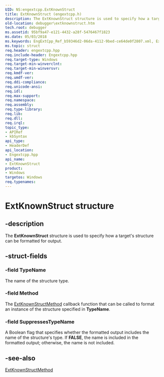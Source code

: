 ```yaml
---
UID: NS:engextcpp.ExtKnownStruct
title: ExtKnownStruct (engextcpp.h)
description: The ExtKnownStruct structure is used to specify how a target's structure can be formatted for output.
old-location: debugger\extknownstruct.htm
tech.root: debugger
ms.assetid: 95bf9a47-e121-4432-a28f-5476467f1823
ms.date: 05/03/2018
ms.keywords: EngExtCpp_Ref_b59346d2-06da-4112-9bed-ce64de0f2807.xml, ExtKnownStruct, ExtKnownStruct structure [Windows Debugging], debugger.extknownstruct, engextcpp/ExtKnownStruct
ms.topic: struct
req.header: engextcpp.hpp
req.include-header: Engextcpp.hpp
req.target-type: Windows
req.target-min-winverclnt: 
req.target-min-winversvr: 
req.kmdf-ver: 
req.umdf-ver: 
req.ddi-compliance: 
req.unicode-ansi: 
req.idl: 
req.max-support: 
req.namespace: 
req.assembly: 
req.type-library: 
req.lib: 
req.dll: 
req.irql: 
topic_type:
- APIRef
- kbSyntax
api_type:
- HeaderDef
api_location:
- Engextcpp.hpp
api_name:
- ExtKnownStruct
product:
- Windows
targetos: Windows
req.typenames: 
---
```


# ExtKnownStruct structure


## -description


The <b>ExtKnownStruct</b> structure is used to specify how a target's structure can be formatted for output.


## -struct-fields




### -field TypeName

The name of the structure type.


### -field Method

The <a href="https://docs.microsoft.com/previous-versions/windows/hardware/previsioning-framework/ff543989(v=vs.85)">ExtKnownStructMethod</a> callback function that can be called to format an instance of the structure specified in <b>TypeName</b>.


### -field SuppressesTypeName

A Boolean flag that specifies whether the formatted output includes the name of the structure's type.  If <b>FALSE</b>, the name is included in the formatted output; otherwise, the name is not included.


## -see-also




<a href="https://docs.microsoft.com/previous-versions/windows/hardware/previsioning-framework/ff543989(v=vs.85)">ExtKnownStructMethod</a>
 

 

